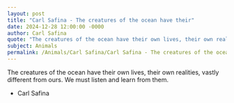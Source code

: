 ```yaml
---
layout: post
title: "Carl Safina - The creatures of the ocean have their"
date: 2024-12-28 12:00:00 -0000
author: Carl Safina
quote: "The creatures of the ocean have their own lives, their own realities, vastly different from ours. We must listen and learn from them."
subject: Animals
permalink: /Animals/Carl Safina/Carl Safina - The creatures of the ocean have their
---
```


The creatures of the ocean have their own lives, their own realities, vastly different from ours. We must listen and learn from them.

- Carl Safina

